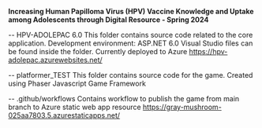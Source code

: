 **Increasing Human Papilloma Virus (HPV) Vaccine Knowledge and Uptake among Adolescents through Digital Resource - Spring 2024**

-- HPV-ADOLEPAC 6.0
This folder contains source code related to the core application. 
Development environment: ASP.NET 6.0 Visual Studio files can be found inside the folder.
Currently deployed to Azure https://hpv-adolepac.azurewebsites.net/

-- platformer_TEST
This folder contains source code for the game.
Created using Phaser Javascript Game Framework

-- .github/workflows
Contains workflow to publish the game from main branch to Azure static web app resource https://gray-mushroom-025aa7803.5.azurestaticapps.net/

